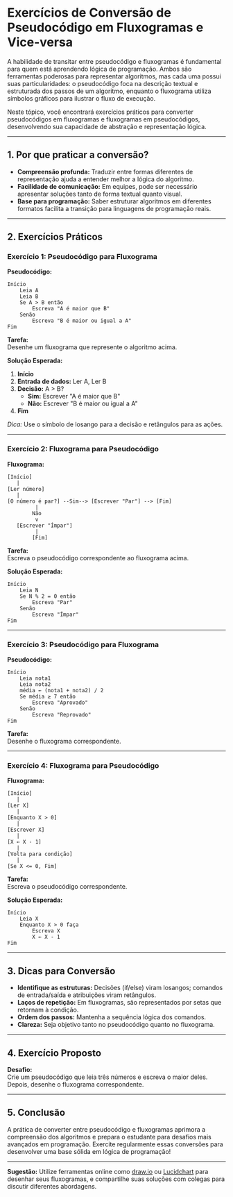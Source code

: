 # Exercícios de Conversão de Pseudocódigo em Fluxogramas e Vice-versa

A habilidade de transitar entre pseudocódigo e fluxogramas é fundamental para quem está aprendendo lógica de programação. Ambos são ferramentas poderosas para representar algoritmos, mas cada uma possui suas particularidades: o pseudocódigo foca na descrição textual e estruturada dos passos de um algoritmo, enquanto o fluxograma utiliza símbolos gráficos para ilustrar o fluxo de execução.

Neste tópico, você encontrará exercícios práticos para converter pseudocódigos em fluxogramas e fluxogramas em pseudocódigos, desenvolvendo sua capacidade de abstração e representação lógica.

---

## 1. Por que praticar a conversão?

- **Compreensão profunda:** Traduzir entre formas diferentes de representação ajuda a entender melhor a lógica do algoritmo.
- **Facilidade de comunicação:** Em equipes, pode ser necessário apresentar soluções tanto de forma textual quanto visual.
- **Base para programação:** Saber estruturar algoritmos em diferentes formatos facilita a transição para linguagens de programação reais.

---

## 2. Exercícios Práticos

### Exercício 1: Pseudocódigo para Fluxograma

**Pseudocódigo:**

```plaintext
Início
    Leia A
    Leia B
    Se A > B então
        Escreva "A é maior que B"
    Senão
        Escreva "B é maior ou igual a A"
Fim
```

**Tarefa:**  
Desenhe um fluxograma que represente o algoritmo acima.

**Solução Esperada:**

1. **Início**
2. **Entrada de dados:** Ler A, Ler B
3. **Decisão:** A > B?
    - **Sim:** Escrever "A é maior que B"
    - **Não:** Escrever "B é maior ou igual a A"
4. **Fim**

*Dica:* Use o símbolo de losango para a decisão e retângulos para as ações.

---

### Exercício 2: Fluxograma para Pseudocódigo

**Fluxograma:**

```
[Início]
   |
[Ler número]
   |
[O número é par?] --Sim--> [Escrever "Par"] --> [Fim]
         |
        Não
         v
   [Escrever "Ímpar"]
         |
        [Fim]
```

**Tarefa:**  
Escreva o pseudocódigo correspondente ao fluxograma acima.

**Solução Esperada:**

```plaintext
Início
    Leia N
    Se N % 2 = 0 então
        Escreva "Par"
    Senão
        Escreva "Ímpar"
Fim
```

---

### Exercício 3: Pseudocódigo para Fluxograma

**Pseudocódigo:**

```plaintext
Início
    Leia nota1
    Leia nota2
    média ← (nota1 + nota2) / 2
    Se média ≥ 7 então
        Escreva "Aprovado"
    Senão
        Escreva "Reprovado"
Fim
```

**Tarefa:**  
Desenhe o fluxograma correspondente.

---

### Exercício 4: Fluxograma para Pseudocódigo

**Fluxograma:**

```
[Início]
   |
[Ler X]
   |
[Enquanto X > 0]
   |
[Escrever X]
   |
[X ← X - 1]
   |
[Volta para condição]
   |
[Se X <= 0, Fim]
```

**Tarefa:**  
Escreva o pseudocódigo correspondente.

**Solução Esperada:**

```plaintext
Início
    Leia X
    Enquanto X > 0 faça
        Escreva X
        X ← X - 1
Fim
```

---

## 3. Dicas para Conversão

- **Identifique as estruturas:** Decisões (if/else) viram losangos; comandos de entrada/saída e atribuições viram retângulos.
- **Laços de repetição:** Em fluxogramas, são representados por setas que retornam à condição.
- **Ordem dos passos:** Mantenha a sequência lógica dos comandos.
- **Clareza:** Seja objetivo tanto no pseudocódigo quanto no fluxograma.

---

## 4. Exercício Proposto

**Desafio:**  
Crie um pseudocódigo que leia três números e escreva o maior deles. Depois, desenhe o fluxograma correspondente.

---

## 5. Conclusão

A prática de converter entre pseudocódigo e fluxogramas aprimora a compreensão dos algoritmos e prepara o estudante para desafios mais avançados em programação. Exercite regularmente essas conversões para desenvolver uma base sólida em lógica de programação!

---

**Sugestão:** Utilize ferramentas online como [draw.io](https://draw.io) ou [Lucidchart](https://lucidchart.com) para desenhar seus fluxogramas, e compartilhe suas soluções com colegas para discutir diferentes abordagens.